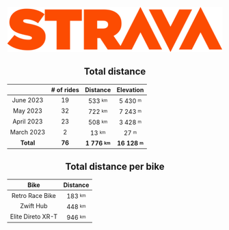 <p align="center">
    <img src="public/strava.png"
         alt="Strava">
</p>

<h2 align="center">Total distance</h2>

<div align="center">
    <table>
        <thead>
        <tr>
            <th>&nbsp;&nbsp;&nbsp;&nbsp;&nbsp;</th>
            <th># of rides</th>
            <th>Distance</th>
            <th>Elevation</th>
        </tr>
        </thead>
        <tbody>
                    <tr>
                <td align="center">June 2023</td>
                <td align="center">19</td>
                <td align="center">533 <sup><sub>km</sub></sup></td>
                <td align="center">5 430 <sup><sub>m</sub></sup></td>
            </tr>
                    <tr>
                <td align="center">May 2023</td>
                <td align="center">32</td>
                <td align="center">722 <sup><sub>km</sub></sup></td>
                <td align="center">7 243 <sup><sub>m</sub></sup></td>
            </tr>
                    <tr>
                <td align="center">April 2023</td>
                <td align="center">23</td>
                <td align="center">508 <sup><sub>km</sub></sup></td>
                <td align="center">3 428 <sup><sub>m</sub></sup></td>
            </tr>
                    <tr>
                <td align="center">March 2023</td>
                <td align="center">2</td>
                <td align="center">13 <sup><sub>km</sub></sup></td>
                <td align="center">27 <sup><sub>m</sub></sup></td>
            </tr>
                <tr>
            <td align="center"><b>Total</b></td>
            <td align="center"><b>76</b></td>
            <td align="center"><b>1 776 <sup><sub>km</sub></sup></b></td>
            <td align="center"><b>16 128 <sup><sub>m</sub></sup></b></td>
        </tr>
        </tbody>
    </table>
</div>

<h2 align="center">Total distance per bike</h2>

<div align="center">
    <table>
        <thead>
        <tr>
            <th>Bike</th>
            <th>Distance</th>
        </tr>
        </thead>
        <tbody>
                    <tr>
                <td align="center">Retro Race Bike</td>
                <td align="center">183 <sup><sub>km</sub></sup></td>
            </tr>
                    <tr>
                <td align="center">Zwift Hub</td>
                <td align="center">448 <sup><sub>km</sub></sup></td>
            </tr>
                    <tr>
                <td align="center">Elite Direto XR-T</td>
                <td align="center">946 <sup><sub>km</sub></sup></td>
            </tr>
                </tbody>
    </table>
</div>